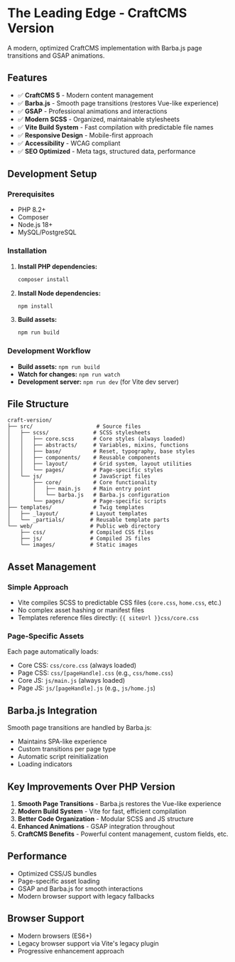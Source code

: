 # The Leading Edge - CraftCMS Version

A modern, optimized CraftCMS implementation with Barba.js page transitions and GSAP animations.

## Features

- ✅ **CraftCMS 5** - Modern content management
- ✅ **Barba.js** - Smooth page transitions (restores Vue-like experience)
- ✅ **GSAP** - Professional animations and interactions
- ✅ **Modern SCSS** - Organized, maintainable stylesheets
- ✅ **Vite Build System** - Fast compilation with predictable file names
- ✅ **Responsive Design** - Mobile-first approach
- ✅ **Accessibility** - WCAG compliant
- ✅ **SEO Optimized** - Meta tags, structured data, performance

## Development Setup

### Prerequisites
- PHP 8.2+
- Composer
- Node.js 18+
- MySQL/PostgreSQL

### Installation

1. **Install PHP dependencies:**
   ```bash
   composer install
   ```

2. **Install Node dependencies:**
   ```bash
   npm install
   ```

3. **Build assets:**
   ```bash
   npm run build
   ```

### Development Workflow

- **Build assets:** `npm run build`
- **Watch for changes:** `npm run watch`
- **Development server:** `npm run dev` (for Vite dev server)

## File Structure

```
craft-version/
├── src/                    # Source files
│   ├── scss/              # SCSS stylesheets
│   │   ├── core.scss      # Core styles (always loaded)
│   │   ├── abstracts/     # Variables, mixins, functions
│   │   ├── base/          # Reset, typography, base styles
│   │   ├── components/    # Reusable components
│   │   ├── layout/        # Grid system, layout utilities
│   │   └── pages/         # Page-specific styles
│   └── js/                # JavaScript files
│       ├── core/          # Core functionality
│       │   ├── main.js    # Main entry point
│       │   └── barba.js   # Barba.js configuration
│       └── pages/         # Page-specific scripts
├── templates/             # Twig templates
│   ├── _layout/          # Layout templates
│   └── _partials/        # Reusable template parts
└── web/                  # Public web directory
    ├── css/              # Compiled CSS files
    ├── js/               # Compiled JS files
    └── images/           # Static images
```

## Asset Management

### Simple Approach
- Vite compiles SCSS to predictable CSS files (`core.css`, `home.css`, etc.)
- No complex asset hashing or manifest files
- Templates reference files directly: `{{ siteUrl }}css/core.css`

### Page-Specific Assets
Each page automatically loads:
- Core CSS: `css/core.css` (always loaded)
- Page CSS: `css/[pageHandle].css` (e.g., `css/home.css`)
- Core JS: `js/main.js` (always loaded)
- Page JS: `js/[pageHandle].js` (e.g., `js/home.js`)

## Barba.js Integration

Smooth page transitions are handled by Barba.js:
- Maintains SPA-like experience
- Custom transitions per page type
- Automatic script reinitialization
- Loading indicators

## Key Improvements Over PHP Version

1. **Smooth Page Transitions** - Barba.js restores the Vue-like experience
2. **Modern Build System** - Vite for fast, efficient compilation
3. **Better Code Organization** - Modular SCSS and JS structure
4. **Enhanced Animations** - GSAP integration throughout
5. **CraftCMS Benefits** - Powerful content management, custom fields, etc.

## Performance

- Optimized CSS/JS bundles
- Page-specific asset loading
- GSAP and Barba.js for smooth interactions
- Modern browser support with legacy fallbacks

## Browser Support

- Modern browsers (ES6+)
- Legacy browser support via Vite's legacy plugin
- Progressive enhancement approach
